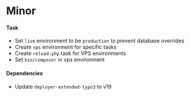 # Minor

#### Task

- Set `live` environment to be `production` to prevent database overrides
- Create `vps` environment for specific tasks
- Create `reload:php` task for VPS environments
- Set `bin/composer` in vps environment 

#### Dependencies

- Update `deployer-extended-typo3` to v19
